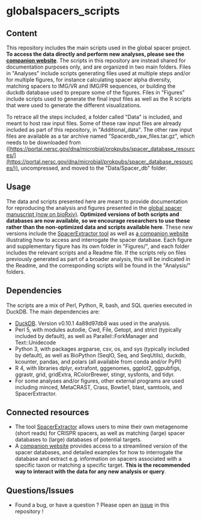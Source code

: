 # globalspacers_scripts
## Content
This repository includes the main scripts used in the global spacer project. **To access the data directly and perform new analyses, please see the [companion website](https://spacers.jgi.doe.gov)**. The scripts in this repository are instead shared for documentation purposes only, and are organized in two main folders. Files in "Analyses" include scripts generating files used at multiple steps and/or for multiple figures, for instance calculating spacer alpha diversity, matching spacers to IMG/VR and IMG/PR sequences, or building the duckdb database used to prepare some of the figures. Files in "Figures" include scripts used to generate the final input files as well as the R scripts that were used to generate the different visualizations.  

To retrace all the steps included, a folder called "Data" is included, and meant to host raw input files. Some of these raw input files are already included as part of this repository, in "Additional_data". The other raw input files are available as a tar archive named "Spacerdb_raw_files.tar.gz", which needs to be downloaded from ([https://portal.nersc.gov/dna/microbial/prokpubs/spacer_database_resources/](https://portal.nersc.gov/dna/microbial/prokpubs/spacer_database_resources/)), uncompressed, and moved to the "Data/Spacer_db" folder.  

## Usage
The data and scripts presented here are meant to provide documentation for reproducing the analysis and figures presented in the [global spacer manuscript (now on bioRxiv)](https://doi.org/10.1101/2025.06.12.659409). **Optimized versions of both scripts and databases are now available, so we encourage researchers to use these rather than the non-optimized data and scripts available here**. These new versions include the [SpacerExtractor tool](https://code.jgi.doe.gov/SRoux/spacerextractor) as well as [a companion website](https://spacers.jgi.doe.gov) illustrating how to access and interrogate the spacer database. 
Each figure and supplementary figure has its own folder in "Figures/", and each folder includes the relevant scripts and a Readme file. If the scripts rely on files previously generated as part of a broader analysis, this will be indicated in the Readme, and the corresponding scripts will be found in the "Analysis/" folders.  

## Dependencies
The scripts are a mix of Perl, Python, R, bash, and SQL queries executed in DuckDB. The main dependencies are:
* [DuckDB](https://duckdb.org). Version v0.10.1 4a89d97db8 was used in the analysis.
* Perl 5, with modules autodie, Cwd, File, Getopt, and strict (typically included by default), as well as Parallel::ForkManager and Text::Unidecode
* Python 3, with packages argparse, csv, os, and sys (typically included by default), as well as BioPython (SeqIO, Seq, and SeqUtils), duckdb, kcounter, pandas, and polars (all available from conda and/or PyPI)
* R 4, with libraries dplyr, extrafont, gggenomes, ggplot2, ggpubfigs, ggrastr, grid, gridExtra, RColorBrewer, stingr, sysfonts, and tidyr.
* For some analyses and/or figures, other external programs are used including minced, MetaCRAST, Crass, Bowtie1, blast, samtools, and SpacerExtractor.  

## Connected resources
* The tool [SpacerExtractor](https://code.jgi.doe.gov/SRoux/spacerextractor) allows users to mine their own metagenome (short reads) for CRISPR spacers, as well as matching (large) spacer databases to (large) databases of potential targets.
* A [companion website](https://spacers.jgi.doe.gov) provides access to a streamlined version of the spacer databases, and detailed examples for how to interrogate the database and extract e.g. information on spacers associated with a specific taxon or matching a specific target. **This is the recommended way to interact with the data for any new analysis or query**.

## Questions/Issues
* Found a bug, or have a question ? Please open an [issue](https://github.com/simroux/globalspacers_scripts/issues) in this repository ! 
